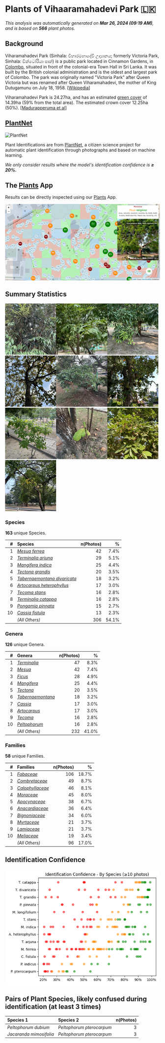 # Plants of Vihaaramahadevi Park :sri_lanka:

*This analysis was automatically generated on  **Mar 26, 2024 (09:19 AM)**, and is based on  **566** plant photos.*

## Background

Viharamahadevi Park (Sinhala: විහාරමහාදේවී උද්‍යානය; formerly Victoria Park, Sinhala: වික්ටෝරියා පාක්) is a public park located in Cinnamon Gardens, in [Colombo](https://en.wikipedia.org/wiki/Colombo), situated in front of the colonial-era Town Hall in Sri Lanka. It was built by the British colonial administration and is the oldest and largest park of Colombo. The park was originally named "Victoria Park" after Queen Victoria but was renamed after Queen Viharamahadevi, the mother of King Dutugamunu on July 18, 1958. [[Wikipedia](https://en.wikipedia.org/wiki/Viharamahadevi_Park)]

Viharamahadevi Park is 24.27ha, and has an estimated [green cover](https://en.wikipedia.org/wiki/Vegetation) of 14.39ha (59% from the total area). The estimated crown cover 12.25ha (50%). [[Madurapperuma et al](https://www.researchgate.net/publication/282250239_CrownTree_cover_of_Viharamahadevi_Park_Colombo)]

## [PlantNet](https://plantnet.org)

![PlantNet](https://plantnet.org/wp-content/uploads/2020/12/plantnet_header.png)

Plant Identifications are from  [PlantNet](https://plantnet.org), a citizen science project for automatic plant identification through photographs and based on machine learning.

*We only consider results where the model's identification confidence is **≥ 20%.***

## The [Plants](https://nuuuwan.github.io/plants) App

Results can be directly inspected using our [Plants](https://nuuuwan.github.io/plants) App.

![App](images/app.png)

## Summary Statistics

<img src="data/images/Photo-2024-03-11-07-03-27.jpg" alt="Mesua ferrea" width="33%" style= /><img src="data/images/Photo-2024-03-21-07-08-12.jpg" alt="Terminalia arjuna" width="33%" style= /><img src="data/images/Photo-2024-03-21-08-12-16.jpg" alt="Mangifera indica" width="33%" style= /><img src="data/images/Photo-2024-03-19-07-18-25.jpg" alt="Tectona grandis" width="33%" style= /><img src="data/images/Photo-2024-03-11-06-27-36.jpg" alt="Tabernaemontana divaricata" width="33%" style= /><img src="data/images/Photo-2024-03-25-07-22-44.jpg" alt="Artocarpus heterophyllus" width="33%" style= /><img src="data/images/Photo-2024-03-11-06-40-57.jpg" alt="Tecoma stans" width="33%" style= /><img src="data/images/Photo-2024-03-11-06-36-36.jpg" alt="Terminalia catappa" width="33%" style= /><img src="data/images/Photo-2024-03-21-08-10-07.jpg" alt="Pongamia pinnata" width="33%" style= /><img src="data/images/Photo-2024-03-08-07-09-59.jpg" alt="Cassia fistula" width="33%" style= />

### Species

**163** unique Species.

| # | Species | n(Photos) | % |
| ---: | :--- | ---: | ---: |
| 1 | [*Mesua ferrea*](https://en.wikipedia.org/wiki/Mesua_ferrea) | 42 | 7.4% |
| 2 | [*Terminalia arjuna*](https://en.wikipedia.org/wiki/Terminalia_arjuna) | 29 | 5.1% |
| 3 | [*Mangifera indica*](https://en.wikipedia.org/wiki/Mangifera_indica) | 25 | 4.4% |
| 4 | [*Tectona grandis*](https://en.wikipedia.org/wiki/Tectona_grandis) | 20 | 3.5% |
| 5 | [*Tabernaemontana divaricata*](https://en.wikipedia.org/wiki/Tabernaemontana_divaricata) | 18 | 3.2% |
| 6 | [*Artocarpus heterophyllus*](https://en.wikipedia.org/wiki/Artocarpus_heterophyllus) | 17 | 3.0% |
| 7 | [*Tecoma stans*](https://en.wikipedia.org/wiki/Tecoma_stans) | 16 | 2.8% |
| 8 | [*Terminalia catappa*](https://en.wikipedia.org/wiki/Terminalia_catappa) | 16 | 2.8% |
| 9 | [*Pongamia pinnata*](https://en.wikipedia.org/wiki/Pongamia_pinnata) | 15 | 2.7% |
| 10 | [*Cassia fistula*](https://en.wikipedia.org/wiki/Cassia_fistula) | 13 | 2.3% |
|  | *(All Others)* | 306 | 54.1% |

### Genera

**126** unique Genera.

| # | Genera | n(Photos) | % |
| ---: | :--- | ---: | ---: |
| 1 | [*Terminalia*](https://en.wikipedia.org/wiki/Terminalia) | 47 | 8.3% |
| 2 | [*Mesua*](https://en.wikipedia.org/wiki/Mesua) | 42 | 7.4% |
| 3 | [*Ficus*](https://en.wikipedia.org/wiki/Ficus) | 28 | 4.9% |
| 4 | [*Mangifera*](https://en.wikipedia.org/wiki/Mangifera) | 25 | 4.4% |
| 5 | [*Tectona*](https://en.wikipedia.org/wiki/Tectona) | 20 | 3.5% |
| 6 | [*Tabernaemontana*](https://en.wikipedia.org/wiki/Tabernaemontana) | 18 | 3.2% |
| 7 | [*Cassia*](https://en.wikipedia.org/wiki/Cassia) | 17 | 3.0% |
| 8 | [*Artocarpus*](https://en.wikipedia.org/wiki/Artocarpus) | 17 | 3.0% |
| 9 | [*Tecoma*](https://en.wikipedia.org/wiki/Tecoma) | 16 | 2.8% |
| 10 | [*Peltophorum*](https://en.wikipedia.org/wiki/Peltophorum) | 16 | 2.8% |
|  | *(All Others)* | 232 | 41.0% |

### Families

**58** unique Families.

| # | Families | n(Photos) | % |
| ---: | :--- | ---: | ---: |
| 1 | [*Fabaceae*](https://en.wikipedia.org/wiki/Fabaceae) | 106 | 18.7% |
| 2 | [*Combretaceae*](https://en.wikipedia.org/wiki/Combretaceae) | 49 | 8.7% |
| 3 | [*Calophyllaceae*](https://en.wikipedia.org/wiki/Calophyllaceae) | 46 | 8.1% |
| 4 | [*Moraceae*](https://en.wikipedia.org/wiki/Moraceae) | 45 | 8.0% |
| 5 | [*Apocynaceae*](https://en.wikipedia.org/wiki/Apocynaceae) | 38 | 6.7% |
| 6 | [*Anacardiaceae*](https://en.wikipedia.org/wiki/Anacardiaceae) | 36 | 6.4% |
| 7 | [*Bignoniaceae*](https://en.wikipedia.org/wiki/Bignoniaceae) | 34 | 6.0% |
| 8 | [*Myrtaceae*](https://en.wikipedia.org/wiki/Myrtaceae) | 21 | 3.7% |
| 9 | [*Lamiaceae*](https://en.wikipedia.org/wiki/Lamiaceae) | 21 | 3.7% |
| 10 | [*Meliaceae*](https://en.wikipedia.org/wiki/Meliaceae) | 19 | 3.4% |
|  | *(All Others)* | 96 | 17.0% |

## Identification Confidence

![](images/identification_score.species.png)

## Pairs of Plant Species, likely confused during identification (at least 3 times)

| Species 1 | Species 2 | n(Photos) |
| :--- | :--- | ---: |
| *Peltophorum dubium* | *Peltophorum pterocarpum* | 3 |
| *Jacaranda mimosifolia* | *Peltophorum pterocarpum* | 3 |
